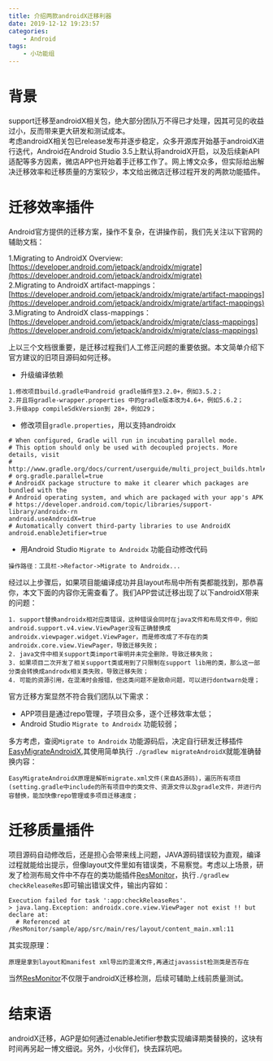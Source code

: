 ```yaml
---
title: 介绍两款androidX迁移利器
date: 2019-12-12 19:23:57
categories: 
    - Android
tags: 
    - 小功能组
---
```

# 背景
support迁移至androidX相关包，绝大部分团队万不得已才处理，因其可见的收益过小，反而带来更大研发和测试成本。  
考虑androidX相关包已release发布并逐步稳定，众多开源库开始基于androidX进行迭代，Android在Android Studio 3.5上默认将androidX开启，以及后续新API适配等多方因素，微店APP也开始着手迁移工作了。网上博文众多，但实际给出解决迁移效率和迁移质量的方案较少，本文给出微店迁移过程开发的两款功能插件。
<!-- more -->
# 迁移效率插件

Android官方提供的迁移方案，操作不复杂，在讲操作前，我们先关注以下官网的辅助文档：

1.Migrating to AndroidX Overview: [https://developer.android.com/jetpack/androidx/migrate](https://developer.android.com/jetpack/androidx/migrate)   
2.Migrating to AndroidX artifact-mappings：[https://developer.android.com/jetpack/androidx/migrate/artifact-mappings](https://developer.android.com/jetpack/androidx/migrate/artifact-mappings)   
3.Migrating to AndroidX class-mappings：[https://developer.android.com/jetpack/androidx/migrate/class-mappings](https://developer.android.com/jetpack/androidx/migrate/class-mappings)   

上以三个文档很重要，是迁移过程我们人工修正问题的重要依据。本文简单介绍下官方建议的旧项目源码如何迁移。

* 升级编译依赖
```
1.修改项目build.gradle中android gradle插件至3.2.0+，例如3.5.2；
2.并且将gradle-wrapper.properties 中的gradle版本改为4.6+，例如5.6.2；
3.升级app compileSdkVersion到 28+，例如29；
```

* 修改项目`gradle.properties`，用以支持androidx
```
# When configured, Gradle will run in incubating parallel mode.
# This option should only be used with decoupled projects. More details, visit
# http://www.gradle.org/docs/current/userguide/multi_project_builds.html#sec:decoupled_projects
# org.gradle.parallel=true
# AndroidX package structure to make it clearer which packages are bundled with the
# Android operating system, and which are packaged with your app's APK
# https://developer.android.com/topic/libraries/support-library/androidx-rn
android.useAndroidX=true
# Automatically convert third-party libraries to use AndroidX
android.enableJetifier=true
```
* 用Android Studio `Migrate to Androidx` 功能自动修改代码
```
操作路径：工具栏->Refactor->Migrate to Androidx...
```

经过以上步骤后，如果项目能编译成功并且layout布局中所有类都能找到，那恭喜你，本文下面的内容你无需查看了。我们APP尝试迁移出现了以下androidX带来的问题：
```
1. support替换androidx相对应类错误，这种错误会同时在java文件和布局文件中，例如android.support.v4.view.ViewPager没有正确替换成androidx.viewpager.widget.ViewPager，而是修改成了不存在的类androidx.core.view.ViewPager，导致迁移失败；  
2. java文件中相关support类import审明并未完全删除，导致迁移失败；  
3. 如果项目二次开发了相关support类或用到了只限制在support lib用的类，那么这一部分类会转换成androdx相关类失败，导致迁移失败；  
4. 可能的资源引用，在混淆时会报错，但这类问题不是致命问题，可以进行dontwarn处理；
```

官方迁移方案显然不符合我们团队以下需求：  
- APP项目是通过repo管理，子项目众多，逐个迁移效率太低；  
- Android Studio `Migrate to Androidx`   功能较弱；  

多方考虑，查阅`Migrate to Androidx` 功能源码后，决定自行研发迁移插件[EasyMigrateAndroidX](https://github.com/emile2013/EasyMigrateAndroidX),其使用简单执行 `./gradlew migrateAndroidX`就能准确替换内容：
```
EasyMigrateAndroidX原理是解析migrate.xml文件(来自AS源码)，遍历所有项目(setting.gradle中include的所有项目中的类文件、资源文件以及gradle文件，并进行内容替换，能加快像repo管理或多项目迁移速度；
```

# 迁移质量插件

项目源码自动修改后，还是担心会带来线上问题，JAVA源码错误较为直观，编译过程就能给出提示，但像layout文件里如有错误类，不易察觉。考虑以上场景，研发了检测布局文件中不存在的类功能插件[ResMonitor](https://github.com/emile2013/ResMonitor)，执行`./gradlew checkReleaseRes`即可输出错误文件，输出内容如：
```
Execution failed for task ':app:checkReleaseRes'.
> java.lang.Exception: androidx.core.view.ViewPager not exist !! but declare at:
  # Referenced at /ResMonitor/sample/app/src/main/res/layout/content_main.xml:11
```
其实现原理：
```
原理是拿到layout和manifest xml导出的混淆文件,再通过javassist检测类是否存在
```
当然[ResMonitor](https://github.com/emile2013/ResMonitor)不仅限于androidX迁移检测，后续可辅助上线前质量测试。

# 结束语

androidX迁移，AGP是如何通过enableJetifier参数实现编译期类替换的，这块有时间再另起一博文细说。另外，小伙伴们，快去踩坑吧。
